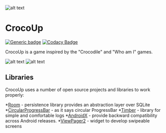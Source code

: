 ![alt text](https://github.com/totenhund/guess-it-game/blob/master/screenshots/gitbanner.png?raw=true)

# CrocoUp

[![Generic badge](https://img.shields.io/badge/platform-android-<COLOR>.svg)](https://shields.io/)
[![Codacy Badge](https://app.codacy.com/project/badge/Grade/7eaefe5685234146af8b8940836dd860)](https://www.codacy.com/gh/totenhund/CrocoUp/dashboard?utm_source=github.com&amp;utm_medium=referral&amp;utm_content=totenhund/CrocoUp&amp;utm_campaign=Badge_Grade)

CrocoUp is a game inspired by the "Crocodile" and "Who am I" games.

![alt text](https://github.com/totenhund/guess-it-game/blob/master/screenshots/screen1.jpg?raw=true)
![alt text](https://github.com/totenhund/guess-it-game/blob/master/screenshots/screen2.jpg?raw=true)
## Libraries

CrocoUp uses a number of open source projects and libraries to work properly:

 *[Room](https://developer.android.com/jetpack/androidx/releases/room) - persistence library provides an abstraction layer over SQLite
 *[CircularProgressBar](https://github.com/lopspower/CircularProgressBar) - as it says circular ProgressBar
 *[Timber](https://github.com/JakeWharton/timber) - library for simple and comfortable logs
 *[AndroidX](https://developer.android.com/jetpack/androidx) - provide backward compatibility across Android releases.
 *[ViewPager2](https://developer.android.com/jetpack/androidx/releases/viewpager2) - widget to develop swipeable screens
